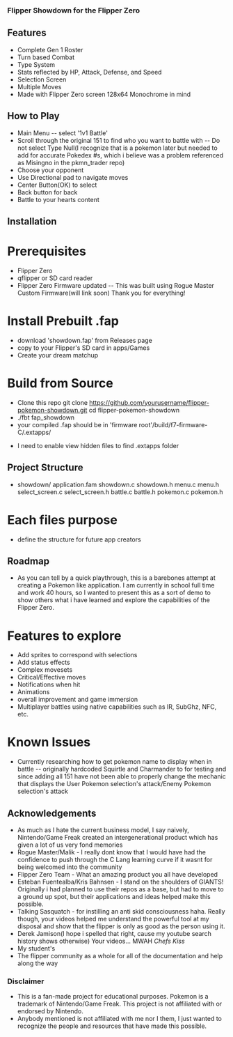 ### Flipper Showdown for the Flipper Zero

## Features
- Complete Gen 1 Roster
- Turn based Combat
- Type System
- Stats reflected by HP, Attack, Defense, and Speed
- Selection Screen
- Multiple Moves
- Made with Flipper Zero screen 128x64 Monochrome in mind

## How to Play
- Main Menu
-- select '1v1 Battle'
- Scroll through the original 151 to find who you want to battle with
-- Do not select Type Null(I recognize that is a pokemon later but needed to add for accurate Pokedex #s, which i believe was a problem referenced as Misingno in the pkmn_trader repo)
- Choose your opponent
- Use Directional pad to navigate moves
- Center Button(OK) to select
- Back button for back
- Battle to your hearts content

## Installation
# Prerequisites
- Flipper Zero
- qflipper or SD card reader
- Flipper Zero Firmware updated
-- This was built using Rogue Master Custom Firmware(will link soon) Thank you for everything!

# Install Prebuilt .fap
- download 'showdown.fap' from Releases page
- copy to your Flipper's SD card in apps/Games
- Create your dream matchup

# Build from Source
- Clone this repo
	git clone https://github.com/yourusername/flipper-pokemon-showdown.git
	cd flipper-pokemon-showdown
- ./fbt fap_showdown
- your compiled .fap should be in 'firmware root'/build/f7-firmware-C/.extapps/
* I need to enable view hidden files to find .extapps folder 

## Project Structure
- showdown/
	application.fam
	showdown.c 
	showdown.h
	menu.c
	menu.h
	select_screen.c
	select_screen.h
	battle.c
	battle.h
	pokemon.c
	pokemon.h
# Each files purpose
- define the structure for future app creators

## Roadmap
- As you can tell by a quick playthrough, this is a barebones attempt at creating a Pokemon like application. I am currently in school full time and work 40 hours, so I wanted to present this as a sort of demo to show others what i have learned and explore the capabilities of the Flipper Zero.
# Features to explore
- Add sprites to correspond with selections
- Add status effects
- Complex movesets
- Critical/Effective moves
- Notifications when hit
- Animations
- overall improvement and game immersion
- Multiplayer battles using native capabilities such as IR, SubGhz, NFC, etc.

# Known Issues
- Currently researching how to get pokemon name to display when in battle
-- originally hardcoded Squirtle and Charmander to for testing and since adding all 151 have not been able to properly change the mechanic that displays the User Pokemon selection's attack/Enemy Pokemon selection's attack

## Acknowledgements
- As much as I hate the current business model, I say naively, Nintendo/Game Freak created an intergenerational product which has given a lot of us very fond memories
- Rogue Master/Malik - I really dont know that I would have had the confidence to push through the C Lang learning curve if it wasnt for being welcomed into the community
- Flipper Zero Team - What an amazing product you all have developed
- Esteban Fuentealba/Kris Bahnsen - I stand on the shoulders of GIANTS! Originally i had planned to use their repos as a base, but had to move to a ground up spot, but their applications and ideas helped make this possible.
- Talking Sasquatch - for instilling an anti skid consciousness haha. Really though, your videos helped me understand the powerful tool at my disposal and show that the flipper is only as good as the person using it.
- Derek Jamison(I hope i spelled that right, cause my youtube search history shows otherwise) Your videos... MWAH *Chefs Kiss*
- My student's
- The flipper community as a whole for all of the documentation and help along the way

### Disclaimer
- This is a fan-made project for educational purposes. Pokemon is a trademark of Nintendo/Game Freak. This project is not affiliated with or endorsed by Nintendo.
- Anybody mentioned is not affiliated with me nor I them, I just wanted to recognize the people and resources that have made this possible.
